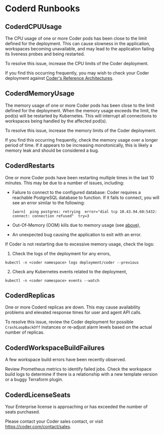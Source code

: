 # Coderd Runbooks

## CoderdCPUUsage

The CPU usage of one or more Coder pods has been close to the limit defined for
the deployment. This can cause slowness in the application, workspaces becoming
unavailable, and may lead to the application failing its liveness probes and
being restarted.

To resolve this issue, increase the CPU limits of the Coder deployment.

If you find this occurring frequently, you may wish to check your Coder
deployment against [Coder's Reference Architectures](https://coder.com/docs/v2/latest/admin/architectures).

## CoderdMemoryUsage

The memory usage of one or more Coder pods has been close to the limit defined
for the deployment. When the memory usage exceeds the limit, the pod(s) will be
restarted by Kubernetes. This will interrupt all connections to workspaces being
handled by the affected pod(s).

To resolve this issue, increase the memory limits of the Coder deployment.

If you find this occurring frequently, check the memory usage over a longer
period of time. If it appears to be increasing monotonically, this is likely a
memory leak and should be considered a bug.

## CoderdRestarts

One or more Coder pods have been restarting multiple times in the last 10
minutes. This may be due to a number of issues, including:

- Failure to connect to the configured database: Coder requires a reachable
  PostgreSQL database to function. If it fails to connect, you will see an error
  similar to the following:

  ```console
  [warn]  ping postgres: retrying  error="dial tcp 10.43.94.60:5432: connect: connection refused"  try=3
  ```

- Out-Of-Memory (OOM) kills due to memory usage (see [above](#codermemoryusage)),
- An unexpected bug causing the application to exit with an error.

If Coder is not restarting due to excessive memory usage, check the logs:

1. Check the logs of the deployment for any errors,

```console
kubectl -n <coder namespace> logs deployment/coder --previous
```

2. Check any Kubernetes events related to the deployment,

```console
kubectl -n <coder namespace> events --watch
```

## CoderdReplicas

One or more Coderd replicas are down. This may cause availability problems and elevated
response times for user and agent API calls.

To resolve this issue, review the Coder deployment for possible `CrashLoopBackOff`
instances or re-adjust alarm levels based on the actual number of replicas.

## CoderdWorkspaceBuildFailures

A few workspace build errors have been recently observed.

Review Prometheus metrics to identify failed jobs. Check the workspace build logs
to determine if there is a relationship with a new template version or a buggy
Terraform plugin.

## CoderdLicenseSeats

Your Enterprise license is approaching or has exceeded the number of seats purchased.

Please contact your Coder sales contact, or visit https://coder.com/contact/sales.
